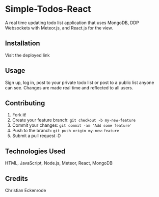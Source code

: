 # Simple-Todos-React

A real time updating todo list application that uses MongoDB, DDP Websockets with Meteor.js, and React.js for the view.

## Installation

Visit the deployed link

## Usage

Sign up, log in, post to your private todo list or post to a public list anyone can see. Changes are made real time and reflected to all users.

## Contributing

1. Fork it!
2. Create your feature branch: `git checkout -b my-new-feature`
3. Commit your changes: `git commit -am 'Add some feature'`
4. Push to the branch: `git push origin my-new-feature`
5. Submit a pull request :D

## Technologies Used
HTML, JavaScript, Node.js, Meteor, React, MongoDB
## Credits

Christian Eckenrode
